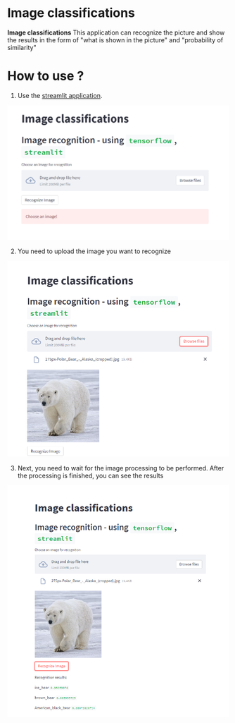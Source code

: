 # Image classifications

**Image classifications** This application can recognize the picture and show the results in the form of "what is shown in the picture" and "probability of similarity"

# How to use ?

1. Use the [streamlit application](https://tensorflow-imageclassification.streamlit.app/).

![step 1](image/Screen1.PNG)

2. You need to upload the image you want to recognize

![step 2](image/Screen2.PNG)

3. Next, you need to wait for the image processing to be performed. After the processing is finished, you can see the results

![step 3](image/Screen3.PNG)

